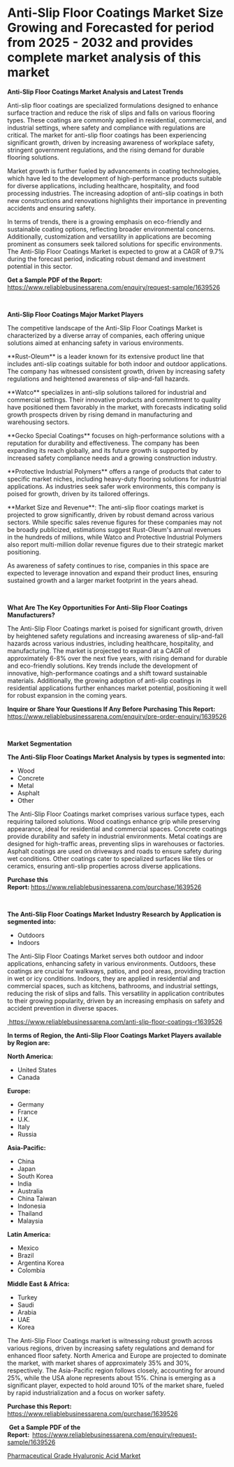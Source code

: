 <p><h1>Anti-Slip Floor Coatings Market Size Growing and Forecasted for period from 2025 - 2032 and provides complete market analysis of this market</h1></p><p><strong>Anti-Slip Floor Coatings Market Analysis and Latest Trends</strong></p>
<p><p>Anti-slip floor coatings are specialized formulations designed to enhance surface traction and reduce the risk of slips and falls on various flooring types. These coatings are commonly applied in residential, commercial, and industrial settings, where safety and compliance with regulations are critical. The market for anti-slip floor coatings has been experiencing significant growth, driven by increasing awareness of workplace safety, stringent government regulations, and the rising demand for durable flooring solutions.</p><p>Market growth is further fueled by advancements in coating technologies, which have led to the development of high-performance products suitable for diverse applications, including healthcare, hospitality, and food processing industries. The increasing adoption of anti-slip coatings in both new constructions and renovations highlights their importance in preventing accidents and ensuring safety.</p><p>In terms of trends, there is a growing emphasis on eco-friendly and sustainable coating options, reflecting broader environmental concerns. Additionally, customization and versatility in applications are becoming prominent as consumers seek tailored solutions for specific environments. The Anti-Slip Floor Coatings Market is expected to grow at a CAGR of 9.7% during the forecast period, indicating robust demand and investment potential in this sector.</p></p>
<p><strong>Get a Sample PDF of the Report:&nbsp;</strong> <a href="https://www.reliablebusinessarena.com/enquiry/request-sample/1639526?utm_campaign=1420&utm_medium=2&utm_source=Github&utm_content=ia&utm_term=01022025&utm_id=anti-slip-floor-coatings">https://www.reliablebusinessarena.com/enquiry/request-sample/1639526</a></p>
<p>&nbsp;</p>
<p><strong>Anti-Slip Floor Coatings Major Market Players</strong></p>
<p><p>The competitive landscape of the Anti-Slip Floor Coatings Market is characterized by a diverse array of companies, each offering unique solutions aimed at enhancing safety in various environments. </p><p>**Rust-Oleum** is a leader known for its extensive product line that includes anti-slip coatings suitable for both indoor and outdoor applications. The company has witnessed consistent growth, driven by increasing safety regulations and heightened awareness of slip-and-fall hazards. </p><p>**Watco** specializes in anti-slip solutions tailored for industrial and commercial settings. Their innovative products and commitment to quality have positioned them favorably in the market, with forecasts indicating solid growth prospects driven by rising demand in manufacturing and warehousing sectors.</p><p>**Gecko Special Coatings** focuses on high-performance solutions with a reputation for durability and effectiveness. The company has been expanding its reach globally, and its future growth is supported by increased safety compliance needs and a growing construction industry.</p><p>**Protective Industrial Polymers** offers a range of products that cater to specific market niches, including heavy-duty flooring solutions for industrial applications. As industries seek safer work environments, this company is poised for growth, driven by its tailored offerings.</p><p>**Market Size and Revenue**: The anti-slip floor coatings market is projected to grow significantly, driven by robust demand across various sectors. While specific sales revenue figures for these companies may not be broadly publicized, estimations suggest Rust-Oleum's annual revenues in the hundreds of millions, while Watco and Protective Industrial Polymers also report multi-million dollar revenue figures due to their strategic market positioning.</p><p>As awareness of safety continues to rise, companies in this space are expected to leverage innovation and expand their product lines, ensuring sustained growth and a larger market footprint in the years ahead.</p></p>
<p>&nbsp;</p>
<p><strong>What Are The Key Opportunities For Anti-Slip Floor Coatings Manufacturers?</strong></p>
<p><p>The Anti-Slip Floor Coatings market is poised for significant growth, driven by heightened safety regulations and increasing awareness of slip-and-fall hazards across various industries, including healthcare, hospitality, and manufacturing. The market is projected to expand at a CAGR of approximately 6-8% over the next five years, with rising demand for durable and eco-friendly solutions. Key trends include the development of innovative, high-performance coatings and a shift toward sustainable materials. Additionally, the growing adoption of anti-slip coatings in residential applications further enhances market potential, positioning it well for robust expansion in the coming years.</p></p>
<p><strong>Inquire or Share Your Questions If Any Before Purchasing This Report:</strong> <a href="https://www.reliablebusinessarena.com/enquiry/pre-order-enquiry/1639526?utm_campaign=1420&utm_medium=2&utm_source=Github&utm_content=ia&utm_term=01022025&utm_id=anti-slip-floor-coatings">https://www.reliablebusinessarena.com/enquiry/pre-order-enquiry/1639526</a></p>
<p>&nbsp;</p>
<p><strong>Market Segmentation</strong></p>
<p><strong>The Anti-Slip Floor Coatings Market Analysis by types is segmented into:</strong></p>
<p><ul><li>Wood</li><li>Concrete</li><li>Metal</li><li>Asphalt</li><li>Other</li></ul></p>
<p><p>The Anti-Slip Floor Coatings market comprises various surface types, each requiring tailored solutions. Wood coatings enhance grip while preserving appearance, ideal for residential and commercial spaces. Concrete coatings provide durability and safety in industrial environments. Metal coatings are designed for high-traffic areas, preventing slips in warehouses or factories. Asphalt coatings are used on driveways and roads to ensure safety during wet conditions. Other coatings cater to specialized surfaces like tiles or ceramics, ensuring anti-slip properties across diverse applications.</p></p>
<p><strong>Purchase this Report:&nbsp;</strong><a href="https://www.reliablebusinessarena.com/purchase/1639526?utm_campaign=1420&utm_medium=2&utm_source=Github&utm_content=ia&utm_term=01022025&utm_id=anti-slip-floor-coatings">https://www.reliablebusinessarena.com/purchase/1639526</a></p>
<p>&nbsp;</p>
<p><strong>The Anti-Slip Floor Coatings Market Industry Research by Application is segmented into:</strong></p>
<p><ul><li>Outdoors</li><li>Indoors</li></ul></p>
<p><p>The Anti-Slip Floor Coatings Market serves both outdoor and indoor applications, enhancing safety in various environments. Outdoors, these coatings are crucial for walkways, patios, and pool areas, providing traction in wet or icy conditions. Indoors, they are applied in residential and commercial spaces, such as kitchens, bathrooms, and industrial settings, reducing the risk of slips and falls. This versatility in application contributes to their growing popularity, driven by an increasing emphasis on safety and accident prevention in diverse spaces.</p></p>
<p><a href="https://www.reliablebusinessarena.com/anti-slip-floor-coatings-r1639526?utm_campaign=1420&utm_medium=2&utm_source=Github&utm_content=ia&utm_term=01022025&utm_id=anti-slip-floor-coatings">&nbsp;https://www.reliablebusinessarena.com/anti-slip-floor-coatings-r1639526</a></p>
<p><strong>In terms of Region, the Anti-Slip Floor Coatings Market Players available by Region are:</strong></p>
<p>
    <p> <strong> North America: </strong>
        <ul>
            <li>United States</li>
            <li>Canada</li>
        </ul>
        </p> 
    <p> <strong> Europe: </strong>
        <ul>
            <li>Germany</li>
            <li>France</li>
            <li>U.K.</li>
            <li>Italy</li>
            <li>Russia</li>
        </ul>
        </p> 
    <p> <strong> Asia-Pacific: </strong>
        <ul>
            <li>China</li>
            <li>Japan</li>
            <li>South Korea</li>
            <li>India</li>
            <li>Australia</li>
            <li>China Taiwan</li>
            <li>Indonesia</li>
            <li>Thailand</li>
            <li>Malaysia</li>
        </ul>
        </p> 
    <p> <strong> Latin America: </strong>
        <ul>
            <li>Mexico</li>
            <li>Brazil</li>
            <li>Argentina Korea</li>
            <li>Colombia</li>
        </ul>
        </p> 
    <p> <strong> Middle East & Africa: </strong>
        <ul>
            <li>Turkey</li>
            <li>Saudi</li>
            <li>Arabia</li>
            <li>UAE</li>
            <li>Korea</li>
        </ul>
    </p>
    </p>
<p><p>The Anti-Slip Floor Coatings market is witnessing robust growth across various regions, driven by increasing safety regulations and demand for enhanced floor safety. North America and Europe are projected to dominate the market, with market shares of approximately 35% and 30%, respectively. The Asia-Pacific region follows closely, accounting for around 25%, while the USA alone represents about 15%. China is emerging as a significant player, expected to hold around 10% of the market share, fueled by rapid industrialization and a focus on worker safety.</p></p>
<p><strong>Purchase this Report: </strong><a href="https://www.reliablebusinessarena.com/purchase/1639526?utm_campaign=1420&utm_medium=2&utm_source=Github&utm_content=ia&utm_term=01022025&utm_id=anti-slip-floor-coatings">https://www.reliablebusinessarena.com/purchase/1639526</a></p>
<p>&nbsp;<strong>Get a Sample PDF of the Report:&nbsp;&nbsp;</strong><a href="https://www.reliablebusinessarena.com/enquiry/request-sample/1639526?utm_campaign=1420&utm_medium=2&utm_source=Github&utm_content=ia&utm_term=01022025&utm_id=anti-slip-floor-coatings">https://www.reliablebusinessarena.com/enquiry/request-sample/1639526</a></p>
<p><strong></strong></p>
<p><p><a href="https://github.com/willjis/Market-Research-Report-List-1/blob/main/pharmaceutical-grade-hyaluronic-acid-market.md?utm_campaign=1420&utm_medium=2&utm_source=Github&utm_content=ia&utm_term=01022025&utm_id=anti-slip-floor-coatings">Pharmaceutical Grade Hyaluronic Acid Market</a></p></p>